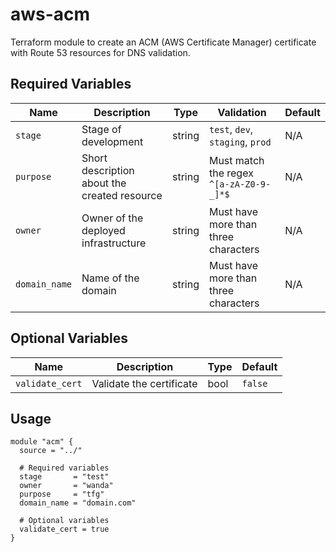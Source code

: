 # aws-acm
Terraform module to create an ACM (AWS Certificate Manager) certificate with Route 53 resources for DNS validation.

## Required Variables

| Name          | Description                                     | Type   | Validation                                     | Default |
|---------------|-------------------------------------------------|--------|------------------------------------------------|---------|
| `stage`       | Stage of development                            | string | `test`, `dev`, `staging`, `prod`               | N/A     |
| `purpose`     | Short description about the created resource    | string | Must match the regex `^[a-zA-Z0-9-_]*$`        | N/A     |
| `owner`       | Owner of the deployed infrastructure            | string | Must have more than three characters           | N/A     |
| `domain_name` | Name of the domain                              | string | Must have more than three characters           | N/A     |

## Optional Variables

| Name            | Description             | Type   | Default |
|-----------------|-------------------------|--------|---------|
| `validate_cert` | Validate the certificate| bool   | `false` |

## Usage

```hcl
module "acm" {
  source = "../"

  # Required variables
  stage       = "test"
  owner       = "wanda"
  purpose     = "tfg"
  domain_name = "domain.com"

  # Optional variables
  validate_cert = true
}
```